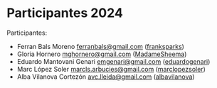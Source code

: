 # Participantes 2024

Participantes:
- Ferran Bals Moreno <ferranbals@gmail.com> ([franksparks](https://github.com/franksparks))
- Gloria Hornero <mghornero@gmail.com> ([MadameSheema](https://github.com/MadameSheema))
- Eduardo Mantovani Genari <emgenari@gmail.com> ([eduardogenari](https://github.com/eduardogenari))
- Marc López Soler <marcls.arbucies@gmail.com> ([marclopezsoler](https://github.com/marclopezsoler/))
- Alba Vilanova Cortezón <avc.lleida@gmail.com> ([albavilanova](https://github.com/albavilanova))

